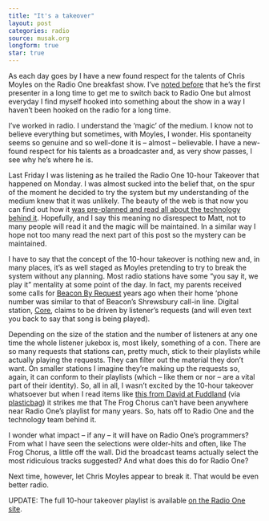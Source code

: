 ```yaml
---
title: "It's a takeover"
layout: post
categories: radio
source: musak.org
longform: true
star: true
---
```


As each day goes by I have a new found respect for the talents of Chris Moyles on the Radio One breakfast show. I’ve [noted before](https://www.curnow.org/2004/03/similarities-at-bbc-radio) that he’s the first presenter in a long time to get me to switch back to Radio One but almost everyday I find myself hooked into something about the show in a way I haven’t been hooked on the radio for a long time.

I’ve worked in radio. I understand the ‘magic’ of the medium. I know not to believe everything but sometimes, with Moyles, I wonder. His spontaneity seems so genuine and so well-done it is – almost – believable. I have a new-found respect for his talents as a broadcaster and, as very show passes, I see why he’s where he is.

Last Friday I was listening as he trailed the Radio One 10-hour Takeover that happened on Monday. I was almost sucked into the belief that, on the spur of the moment he decided to try the system but my understanding of the medium knew that it was unlikely. The beauty of the web is that now you can find out how it [was pre-planned and read all about the technology behind it](https://www.hackdiary.com/2004/04/11/moyles-proof-code/ "45 minute take over on radio one"). Hopefully, and I say this meaning no disrespect to Matt, not to many people will read it and the magic will be maintained. In a similar way I hope not too many read the next part of this post so the mystery can be maintained.

I have to say that the concept of the 10-hour takeover is nothing new and, in many places, it’s as well staged as Moyles pretending to try to break the system without any planning. Most radio stations have some “you say it, we play it” mentality at some point of the day. In fact, my parents received some calls for [Beacon By Request](http://web.archive.org/web/20040407085215/http://beaconshropshire.musicradio.com/homepage.jsp) years ago when their home ‘phone number was similar to that of Beacon’s Shrewsbury call-in line. Digital station, [Core](http://web.archive.org/web/20040407211735/http://www.core.musicradio.com/ "take over core"), claims to be driven by listener’s requests (and will even text you back to say that song is being played).

Depending on the size of the station and the number of listeners at any one time the whole listener jukebox is, most likely, something of a con. There are so many requests that stations can, pretty much, stick to their playlists while actually playing the requests. They can filter out the material they don’t want. On smaller stations I imagine they’re making up the requests so, again, it can conform to their playlists (which – like them or nor – are a vital part of their identity). So, all in all, I wasn’t excited by the 10-hour takeover whatsoever but when I read items like [this from David at Fuddland](http://web.archive.org/web/20040602050512/http://fuddland.org.uk/archives/2004/04/12/10_hour_takeover.php) (via [plasticbag](http://www.plasticbag.org/archives/2004/04/more_fun_from_radio_and_music_interactive.shtml)) it strikes me that The Frog Chorus can’t have been anywhere near Radio One’s playlist for many years. So, hats off to Radio One and the technology team behind it.

I wonder what impact – if any – it will have on Radio One’s programmers? From what I have seen the selections were older-hits and often, like The Frog Chorus, a little off the wall. Did the broadcast teams actually select the most ridiculous tracks suggested? And what does this do for Radio One?

Next time, however, let Chris Moyles appear to break it. That would be even better radio.

UPDATE: The full 10-hour takeover playlist is available [on the Radio One site](http://web.archive.org/web/20040415083212/http://www.bbc.co.uk/radio1/djs/tenhour/10-11.shtml "takeover play list").
